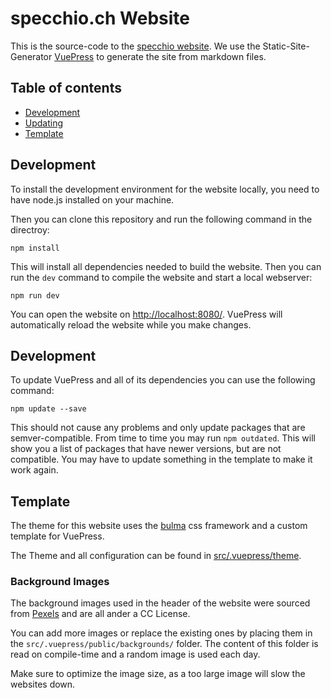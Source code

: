 # specchio.ch Website

This is the source-code to the [specchio website](http://specchio.ch). We use the
Static-Site-Generator [VuePress](https://vuepress.vuejs.org/) to generate the
site from markdown files. 

## Table of contents
  * [Development](#development)
  * [Updating](#updating)
  * [Template](#template)


## Development

To install the development environment for the website locally, you need to have
node.js installed on your machine.

Then you can clone this repository and run the following command in the
directroy:

```
npm install
```

This will install all dependencies needed to build the website. Then you can run
the `dev` command to compile the website and start a local webserver:

```
npm run dev
```

You can open the website on [http://localhost:8080/](http://localhost:8080/).
VuePress will automatically reload the website while you make changes.


## Development

To update VuePress and all of its dependencies you can use the following command:

```
npm update --save
```

This should not cause any problems and only update packages that are
semver-compatible. From time to time you may run `npm outdated`. This will show
you a list of packages that have newer versions, but are not compatible. You may
have to update something in the template to make it work again.


## Template

The theme for this website uses the [bulma](https://bulma.io/) css framework and
a custom template for VuePress. 

The Theme and all configuration can be found in
[src/.vuepress/theme](src/.vuepress/theme).


### Background Images

The background images used in the header of the website were sourced from
[Pexels](https://www.pexels.com/) and are all ander a CC License.

You can add more images or replace the existing ones by placing them in the
`src/.vuepress/public/backgrounds/` folder. The content of this folder is read
on compile-time and a random image is used each day.

Make sure to optimize the image size, as a too large image will slow the
websites down.